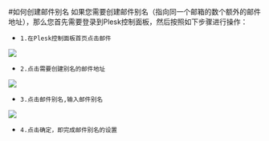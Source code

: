 <!-- --- tag: plesk 邮件 别名 虚拟主机 -->
#如何创建邮件别名
如果您需要创建邮件别名（指向同一个邮箱的数个额外的邮件地址），那么您首先需要登录到Plesk控制面板，然后按照如下步骤进行操作：

*     1.在Plesk控制面板首页点击邮件

![](http://ww2.sinaimg.cn/large/a74ecc4cjw1dzcvk4ue0xj.jpg)

*     2.点击需要创建别名的邮件地址

![](http://ww1.sinaimg.cn/large/a74e55b4jw1dzcwh812eaj.jpg)

*     3.点击邮件别名,输入邮件别名

![](http://ww3.sinaimg.cn/large/a74ecc4cjw1dzcwko6t83j.jpg)

*     4.点击确定，即完成邮件别名的设置